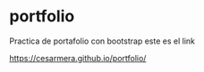 # portfolio
Practica de portafolio con bootstrap
este es el link

https://cesarmera.github.io/portfolio/
